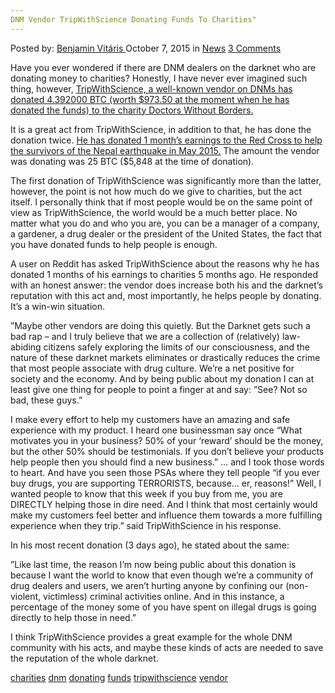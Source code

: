 ```yaml
---
DNM Vendor TripWithScience Donating Funds To Charities"
---
```

<article class="post-listing post-11699 post type-post status-publish format-standard hentry category-news tag-charities tag-dnm tag-donating tag-funds tag-tripwithscience tag-vendor">
<div class="post-inner">
<span>Posted by: <a href="https://www.deepdotweb.com/author/benjaminvi/" title="">Benjamin Vitáris </a></span>
<span>October 7, 2015</span>
<span>in <a href="https://www.deepdotweb.com/category/news/" rel="category tag">News</a></span>
<span><a href="https://www.deepdotweb.com/2015/10/07/dnm-vendor-tripwithscience-donating-funds-to-charities/#comments">3 Comments</a></span>


<p>Have you ever wondered if there are DNM dealers on the darknet who are donating money to charities? Honestly, I have never ever imagined such thing, however, <a href="https://www.reddit.com/r/DarkNetMarkets/comments/3ndeb7/drug_profits_donated_to_doctors_without_borders/">TripWithScience, a well-known vendor on DNMs has donated 4.392000 BTC (worth $973.50 at the moment when he has donated the funds) to the charity Doctors Without Borders.</a></p>
<p>It is a great act from TripWithScience, in addition to that, he has done the donation twice. <a href="https://pay.reddit.com/r/DarkNetMarkets/comments/356kmu/psaarticle_dnm_profits_donated_to_nepal_relief/">He has donated 1 month’s earnings to the Red Cross to help the survivors of the Nepal earthquake in May 2015.</a> The amount the vendor was donating was 25 BTC ($5,848 at the time of donation).</p>
<p>The first donation of TripWithScience was significantly more than the latter, however, the point is not how much do we give to charities, but the act itself. I personally think that if most people would be on the same point of view as TripWithScience, the world would be a much better place. No matter what you do and who you are, you can be a manager of a company, a gardener, a drug dealer or the president of the United States, the fact that you have donated funds to help people is enough.</p>
<p>A user on Reddit has asked TripWithScience about the reasons why he has donated 1 months of his earnings to charities 5 months ago. He responded with an honest answer: the vendor does increase both his and the darknet’s reputation with this act and, most importantly, he helps people by donating. It’s a win-win situation.</p>
<p>”Maybe other vendors are doing this quietly. But the Darknet gets such a bad rap – and I truly believe that we are a collection of (relatively) law-abiding citizens safely exploring the limits of our consciousness, and the nature of these darknet markets eliminates or drastically reduces the crime that most people associate with drug culture. We&#8217;re a net positive for society and the economy. And by being public about my donation I can at least give one thing for people to point a finger at and say: ”See? Not so bad, these guys.”</p>
<p>I make every effort to help my customers have an amazing and safe experience with my product. I heard one businessman say once “What motivates you in your business? 50% of your &#8216;reward&#8217; should be the money, but the other 50% should be testimonials. If you don&#8217;t believe your products help people then you should find a new business.” … and I took those words to heart. And have you seen those PSAs where they tell people “if you ever buy drugs, you are supporting TERRORISTS, because&#8230; er, reasons!” Well, I wanted people to know that this week if you buy from me, you are DIRECTLY helping those in dire need. And I think that most certainly would make my customers feel better and influence them towards a more fulfilling experience when they trip.” said TripWithScience in his response.</p>
<p>In his most recent donation (3 days ago), he stated about the same:</p>
<p>”Like last time, the reason I&#8217;m now being public about this donation is because I want the world to know that even though we&#8217;re a community of drug dealers and users, we aren&#8217;t hurting anyone by confining our (non-violent, victimless) criminal activities online. And in this instance, a percentage of the money some of you have spent on illegal drugs is going directly to help those in need.”</p>
<p>I think TripWithScience provides a great example for the whole DNM community with his acts, and maybe these kinds of acts are needed to save the reputation of the whole darknet.</p>
</div>
<a href="https://www.deepdotweb.com/tag/charities/" rel="tag">charities</a> <a href="https://www.deepdotweb.com/tag/dnm/" rel="tag">dnm</a> <a href="https://www.deepdotweb.com/tag/donating/" rel="tag">donating</a> <a href="https://www.deepdotweb.com/tag/funds/" rel="tag">funds</a> <a href="https://www.deepdotweb.com/tag/tripwithscience/" rel="tag">tripwithscience</a> <a href="https://www.deepdotweb.com/tag/vendor/" rel="tag">vendor</a></span> <span style="display:none" class="updated">2015-10-07<a href="https://www.deepdotweb.com/author/benjaminvi/" title="Posts by Benjamin Vitáris" rel="author">Benjamin Vitáris</a></strong></div>

